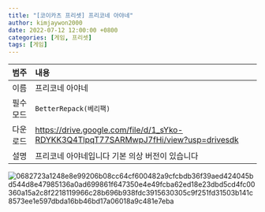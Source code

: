 ```yaml
---
title: "[코이카츠 프리셋] 프리코네 아야네"
author: kimjaywon2000
date: 2022-07-12 12:00:00 +0800
categories: [게임, 프리셋]
tags: [게임]
---
```


| 범주             | 내용            |
|:----------------|:---------------|
| 이름             | 프리코네 아야네 |
| 필수 모드         | `BetterRepack(베리팩)`       |
| 다운로드          | <https://drive.google.com/file/d/1_sYko-RDYKK3Q4TlpqT77SARMwpJ7fHi/view?usp=drivesdk> |
| 설명             | 프리코네 아야네입니다 기본 의상 버전이 있습니다   |

![0682723a1248e8e99206b08cc64cf600482a9cfcbdb36f39aed424045bd544d8e47985136a0ad699861f647350e4e49fcba62ed18e23dbd5cd4fc00360a15a2c8f2218119966c28b696b938fdc3915630305c9f251fd31503b141c8573ee1e597dbda16bb46bd17a06018a9c481e7eba](https://user-images.githubusercontent.com/76558033/178463692-0ca548a3-8618-4f0b-a5e8-2bfe266b8b38.png)
